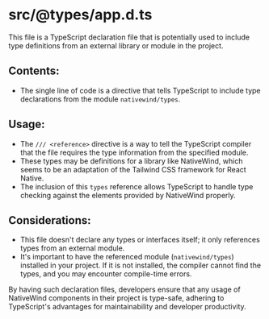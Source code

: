 # src/@types/app.d.ts

This file is a TypeScript declaration file that is potentially used to include type definitions from an external library or module in the project.

## Contents:

- The single line of code is a directive that tells TypeScript to include type declarations from the module `nativewind/types`. 

## Usage:

- The `/// <reference>` directive is a way to tell the TypeScript compiler that the file requires the type information from the specified module.
- These types may be definitions for a library like NativeWind, which seems to be an adaptation of the Tailwind CSS framework for React Native.
- The inclusion of this `types` reference allows TypeScript to handle type checking against the elements provided by NativeWind properly.

## Considerations:

- This file doesn't declare any types or interfaces itself; it only references types from an external module.
- It's important to have the referenced module (`nativewind/types`) installed in your project. If it is not installed, the compiler cannot find the types, and you may encounter compile-time errors.

By having such declaration files, developers ensure that any usage of NativeWind components in their project is type-safe, adhering to TypeScript's advantages for maintainability and developer productivity.